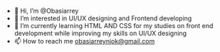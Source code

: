 - 👋 Hi, I’m @Obasiarrey
- 👀 I’m interested in UI/UX designing and Frontend developing
- 🌱 I’m currently learning HTML AND CSS for my studies on front end development while improving my skills on UI/UX designing
- 📫 How to reach me obasiarreynjok@gmail.com 

<!---
Obasiarrey/Obasiarrey is a ✨ special ✨ repository because its `README.md` (this file) appears on your GitHub profile.
You can click the Preview link to take a look at your changes.
--->
